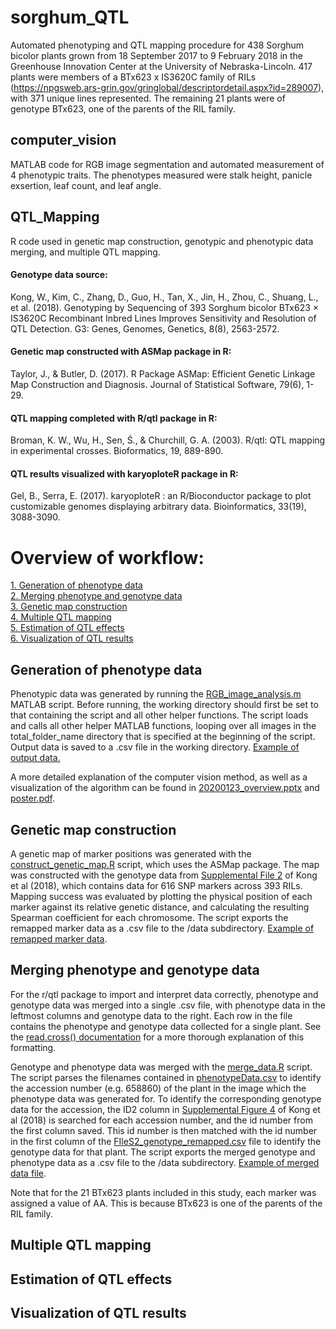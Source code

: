 # sorghum_QTL
Automated phenotyping and QTL mapping procedure for 438 Sorghum bicolor plants grown from 18 September 2017 to 9 February 2018 in the Greenhouse Innovation Center at the University of Nebraska-Lincoln. 417 plants were members of a BTx623 x IS3620C family of RILs (https://npgsweb.ars-grin.gov/gringlobal/descriptordetail.aspx?id=289007), with 371 unique lines represented. The remaining 21 plants were of genotype BTx623, one of the parents of the RIL family. 

## computer_vision
MATLAB code for RGB image segmentation and automated measurement of 4 phenotypic traits. The phenotypes measured were stalk height, panicle exsertion, leaf count, and leaf angle.

## QTL_Mapping
R code used in genetic map construction, genotypic and phenotypic data merging, and multiple QTL mapping.

#### Genotype data source:
Kong, W., Kim, C., Zhang, D., Guo, H., Tan, X., Jin, H., Zhou, C., Shuang, L., et al. (2018). Genotyping by Sequencing of 393 Sorghum bicolor BTx623 × IS3620C Recombinant Inbred Lines Improves Sensitivity and Resolution of QTL Detection. G3: Genes, Genomes, Genetics, 8(8), 2563-2572.

#### Genetic map constructed with ASMap package in R:
Taylor, J., & Butler, D. (2017). R Package ASMap: Efficient Genetic Linkage Map Construction and Diagnosis. Journal of Statistical Software, 79(6), 1-29.

#### QTL mapping completed with R/qtl package in R:
Broman, K. W., Wu, H., Sen, Ś., & Churchill, G. A. (2003). R/qtl: QTL mapping in experimental crosses. Bioformatics, 19, 889-890.

#### QTL results visualized with karyoploteR package in R:
Gel, B., Serra, E. (2017). karyoploteR : an R/Bioconductor package to plot customizable genomes displaying arbitrary data. Bioinformatics, 33(19), 3088-3090.

# Overview of workflow:
[1. Generation of phenotype data](#pheno-data-generation) \
[2. Merging phenotype and genotype data](#data-merging) \
[3. Genetic map construction](#genetic-map) \
[4. Multiple QTL mapping](#QTL-mapping) \
[5. Estimation of QTL effects](#estimate-effects) \
[6. Visualization of QTL results](#visualize-results)

## Generation of phenotype data <a name="pheno-data-generation"></a>
Phenotypic data was generated by running the [RGB_image_analysis.m](https://github.com/bryceaskey/sorghum_QTL/blob/master/computer_vision/RGB_image_analysis.m) MATLAB script. Before running, the working directory should first be set to that containing the script and all other helper functions. The script loads and calls all other helper MATLAB functions, looping over all images in the total_folder_name directory that is specified at the beginning of the script. Output data is saved to a .csv file in the working directory. [Example of output data.](https://github.com/bryceaskey/sorghum_QTL/blob/master/computer_vision/phenotypeData.csv)

A more detailed explanation of the computer vision method, as well as a visualization of the algorithm can be found in [20200123_overview.pptx](https://github.com/bryceaskey/sorghum_QTL/blob/master/20200123_overview.pptx) and [poster.pdf](https://github.com/bryceaskey/sorghum_QTL/blob/master/poster.pdf).

## Genetic map construction <a name="genetic-map"></a>
A genetic map of marker positions was generated with the [construct_genetic_map.R](https://github.com/bryceaskey/sorghum_QTL/blob/master/QTL_Mapping/construct_genetic_map.R) script, which uses the ASMap package. The map was constructed with the genotype data from [Supplemental File 2](https://github.com/bryceaskey/sorghum_QTL/tree/master/QTL_Mapping/data/FIleS2_genotype.csv) of Kong et al (2018), which contains data for 616 SNP markers across 393 RILs. Mapping success was evaluated by plotting the physical position of each marker against its relative genetic distance, and calculating the resulting Spearman coefficient for each chromosome. The script exports the remapped marker data as a .csv file to the /data subdirectory. [Example of remapped marker data](https://github.com/bryceaskey/sorghum_QTL/blob/master/QTL_Mapping/data/FIleS2_genotype_remapped.csv).

## Merging phenotype and genotype data <a name="data-merging"></a>
For the r/qtl package to import and interpret data correctly, phenotype and genotype data was merged into a single .csv file, with phenotype data in the leftmost columns and genotype data to the right. Each row in the file contains the phenotype and genotype data collected for a single plant. See the [read.cross() documentation](https://www.rdocumentation.org/packages/qtl/versions/1.46-2/topics/read.cross) for a more thorough explanation of this formatting.

Genotype and phenotype data was merged with the [merge_data.R](https://github.com/bryceaskey/sorghum_QTL/blob/master/QTL_Mapping/add_pheno_data.R) script. The script parses the filenames contained in [phenotypeData.csv](https://github.com/bryceaskey/sorghum_QTL/blob/master/computer_vision/phenotypeData.csv) to identify the accession number (e.g. 658860) of the plant in the image which the phenotype data was generated for. To identify the corresponding genotype data for the accession, the ID2 column in [Supplemental Figure 4](https://github.com/bryceaskey/sorghum_QTL/tree/master/QTL_Mapping/data/FileS4_IS11.avg.qtl.csv) of Kong et al (2018) is searched for each accession number, and the id number from the first column saved. This id number is then matched with the id number in the first column of the [FIleS2_genotype_remapped.csv](https://github.com/bryceaskey/sorghum_QTL/tree/master/QTL_Mapping/data/FIleS2_genotype_remapped) file to identify the genotype data for that plant. The script exports the merged genotype and phenotype data as a .csv file to the /data subdirectory. [Example of merged data file](https://github.com/bryceaskey/sorghum_QTL/tree/master/QTL_Mapping/data/mergedData.csv).

Note that for the 21 BTx623 plants included in this study, each marker was assigned a value of AA. This is because BTx623 is one of the parents of the RIL family.

## Multiple QTL mapping <a name="QTL-mapping"></a>

## Estimation of QTL effects <a name="estimate-effects"></a>

## Visualization of QTL results <a name="visualize-results"></a>

